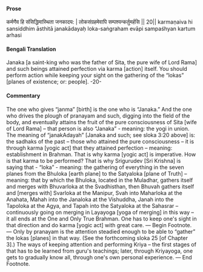 #### Prose 

कर्मणैव हि संसिद्धिमास्थिता जनकादय: |
लोकसंग्रहमेवापि सम्पश्यन्कर्तुमर्हसि || 20||
karmaṇaiva hi sansiddhim āsthitā janakādayaḥ
loka-saṅgraham evāpi sampaśhyan kartum arhasi

 #### Bengali Translation 

Janaka [a saint-king who was the father of Sita, the pure wife of Lord Rama] and such beings attained perfection via karma [action] itself. You should perform action while keeping your sight on the gathering of the “lokas” [planes of existence; or: people].  -20-

 #### Commentary 

The one who gives “janma” [birth] is the one who is “Janaka.” And the one who drives the plough of pranayam and such, digging into the field of the body, and eventually attains the fruit of the pure consciousness of Sita [wife of Lord Rama] – that person is also “Janaka” - meaning: the yogi in union. The meaning of “janakAdayah” [Janaka and such; see sloka 3:20 above] is: the sadhaks of the past – those who attained the pure consciousness – it is through karma [yogic act] that they attained perfection – meaning: establishment in Brahman. That is why karma [yogic act] is imperative. How is that karma to be performed? That is why Srigurudev [Sri Krishna] is saying that - “loka” - meaning: the gathering of everything in the seven planes from the Bhuloka [earth plane] to the Satyaloka [plane of Truth] – meaning: that by which the Bhuloka, located in the Muladhar, gathers itself and merges with Bhuvarloka at the Svadhisthan, then Bhuvah gathers itself and [merges with] Svarloka at the Manipur, Svah into Maharloka at the Anahata, Mahah into the Janaloka at the Vishuddha, Janah into the Tapoloka at the Agya, and Tapah into the Satyaloka at the Sahasrar – continuously going on merging in Layayoga [yoga of merging] in this way – it all ends at the One and Only True Brahman. One has to keep one's sight in that direction and do karma [yogic act] with great care. — Begin Footnote. —  Only by pranayam is the attention steadied enough to be able to “gather” the lokas [planes] in that way. (See the forthcoming sloka 25 [of Chapter 3].) The ways of keeping attention and performing Kriya – the first stages of that has to be learned from guru's teachings; later, through Kriyayoga, one gets to gradually know all, through one's own personal experience. — End Footnote.